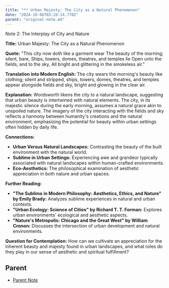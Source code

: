 ```yaml
---
title: "** Urban Majesty: The City as a Natural Phenomenon"
date: "2024-10-06T03:28:14.770Z"
parent: "original-note.md"
---
```


Note 2: The Interplay of City and Nature

**Title:** Urban Majesty: The City as a Natural Phenomenon

**Quote:** "This city now doth like a garment wear The beauty of the morning; silent, bare, Ships, towers, domes, theatres, and temples lie Open unto the fields, and to the sky, All bright and glittering in the smokeless air."

**Translation into Modern English:** The city wears the morning's beauty like clothing; silent and stripped, ships, towers, domes, theatres, and temples appear alongside fields and sky, bright and glowing in the clear air.

**Explanation:** Wordsworth likens the city to a natural landscape, suggesting that urban beauty is intertwined with natural elements. The city, in its majestic silence during the early morning, assumes a natural grace akin to unspoiled nature. The imagery of the city interacting with the fields and sky reflects a harmony between humanity's creations and the natural environment, emphasizing the potential for beauty within urban settings often hidden by daily life.

**Connections:**
- **Urban Versus Natural Landscapes:** Contrasting the beauty of the built environment with the natural world.
- **Sublime in Urban Settings:** Experiencing awe and grandeur typically associated with natural landscapes within human-crafted environments.
- **Eco-Aesthetics:** The philosophical examination of aesthetic appreciation in both nature and urban spaces.

**Further Reading:**
- **"The Sublime in Modern Philosophy: Aesthetics, Ethics, and Nature" by Emily Brady:** Analyzes sublime experiences in natural and urban contexts.
- **"Urban Ecology: Science of Cities" by Richard T. T. Forman:** Explores urban environments' ecological and aesthetic aspects.
- **"Nature's Metropolis: Chicago and the Great West" by William Cronon:** Discusses the intersection of urban development and natural environments.

**Question for Contemplation:** How can we cultivate an appreciation for the inherent beauty and majesty found in urban landscapes, and what roles do they play in our sense of aesthetic and spiritual fulfillment?

## Parent
- [Parent Note](original-note.md)
